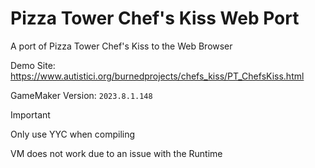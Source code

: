 # Pizza Tower Chef's Kiss Web Port
A port of Pizza Tower Chef's Kiss to the Web Browser

Demo Site: https://www.autistici.org/burnedprojects/chefs_kiss/PT_ChefsKiss.html

GameMaker Version: ```2023.8.1.148```

> [!IMPORTANT]
> Only use YYC when compiling
>
> VM does not work due to an issue with the Runtime

